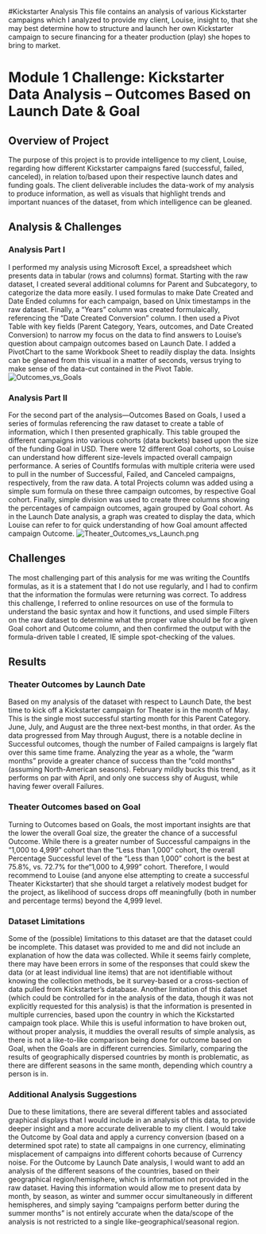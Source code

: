 #Kickstarter Analysis
This file contains an analysis of various Kickstarter campaigns which I analyzed to provide my client, Louise, insight to, that she may best determine how to structure and launch her own Kickstarter campaign to secure financing for a theater production (play) she hopes to bring to market.
# Module 1 Challenge: Kickstarter Data Analysis – Outcomes Based on Launch Date & Goal
## Overview of Project
The purpose of this project is to provide intelligence to my client, Louise, regarding how different Kickstarter campaigns fared (successful, failed, canceled), in relation to/based upon their respective launch dates and funding goals.  The client deliverable includes the data-work of my analysis to produce information, as well as visuals that highlight trends and important nuances of the dataset, from which intelligence can be gleaned.
## Analysis & Challenges
### Analysis Part I
I performed my analysis using Microsoft Excel, a spreadsheet which presents data in tabular (rows and columns) format.  Starting with the raw dataset, I created several additional columns for Parent and Subcategory, to categorize the data more easily.  I used formulas to make Date Created and Date Ended columns for each campaign, based on Unix timestamps in the raw dataset.  Finally, a “Years” column was created formulaically, referencing the “Date Created Conversion” column.
I then used a Pivot Table with key fields (Parent Category, Years, outcomes, and Date Created Conversion) to narrow my focus on the data to find answers to Louise’s question about campaign outcomes based on Launch Date.  I added a PivotChart to the same Workbook Sheet to readily display the data.  Insights can be gleaned from this visual in a matter of seconds, versus trying to make sense of the data-cut contained in the Pivot Table.  
![Outcomes_vs_Goals](path/to/Outcomes_vs_Goals.png)
### Analysis Part II
For the second part of the analysis—Outcomes Based on Goals, I used a series of formulas referencing the raw dataset to create a table of information, which I then presented graphically.  This table grouped the different campaigns into various cohorts (data buckets) based upon the size of the funding Goal in USD. There were 12 different Goal cohorts, so Louise can understand how different size-levels impacted overall campaign performance.  A series of CountIfs formulas with multiple criteria were used to pull in the number of Successful, Failed, and Canceled campaigns, respectively, from the raw data.  A total Projects column was added using a simple sum formula on these three campaign outcomes, by respective Goal cohort.  Finally, simple division was used to create three columns showing the percentages of campaign outcomes, again grouped by Goal cohort.  As in the Launch Date analysis, a graph was created to display the data, which Louise can refer to for quick understanding of how Goal amount affected campaign Outcome.
![Theater_Outcomes_vs_Launch.png](path/to/Theater_Outcomes_vs_Launch.png)
## Challenges
The most challenging part of this analysis for me was writing the CountIfs formulas, as it is a statement that I do not use regularly, and I had to confirm that the information the formulas were returning was correct.  To address this challenge, I referred to online resources on use of the formula to understand the basic syntax and how it functions, and used simple Filters on the raw dataset to determine what the proper value should be for a given Goal cohort and Outcome column, and then confirmed the output with the formula-driven table I created, IE simple spot-checking of the values.
## Results
### Theater Outcomes by Launch Date
Based on my analysis of the dataset with respect to Launch Date, the best time to kick off a Kickstarter campaign for Theater is in the month of May.  This is the single most successful starting month for this Parent Category.  June, July, and August are the three next-best months, in that order.  As the data progressed from May through August, there is a notable decline in Successful outcomes, though the number of Failed campaigns is largely flat over this same time frame.  Analyzing the year as a whole, the “warm months” provide a greater chance of success than the “cold months” (assuming North-American seasons).  February mildly bucks this trend, as it performs on par with April, and only one success shy of August, while having fewer overall Failures.
### Theater Outcomes based on Goal
Turning to Outcomes based on Goals, the most important insights are that the lower the overall Goal size, the greater the chance of a successful Outcome.  While there is a greater number of Successful campaigns in the “1,000 to 4,999” cohort than the “Less than 1,000” cohort, the overall Percentage Successful level of the “Less than 1,000” cohort is the best at 75.8%, vs. 72.7% for the“1,000 to 4,999” cohort.  Therefore, I would recommend to Louise (and anyone else attempting to create a successful Theater Kickstarter) that she should target a relatively modest budget for the project, as likelihood of success drops off meaningfully (both in number and percentage terms) beyond the 4,999 level.
### Dataset Limitations
Some of the (possible) limitations to this dataset are that the dataset could be incomplete.  This dataset was provided to me and did not include an explanation of how the data was collected. While it seems fairly complete, there may have been errors in some of the responses that could skew the data (or at least individual line items) that are not identifiable without knowing the collection methods, be it survey-based or a cross-section of data pulled from Kickstarter’s database.  Another limitation of this dataset (which could be controlled for in the analysis of the data, though it was not explicitly requested for this analysis) is that the information is presented in multiple currencies, based upon the country in which the Kickstarted campaign took place.  While this is useful information to have broken out, without proper analysis, it muddies the overall results of simple analysis, as there is not a like-to-like comparison being done for outcome based on Goal, when the Goals are in different currencies.  Similarly, comparing the results of geographically dispersed countries by month is problematic, as there are different seasons in the same month, depending which country a person is in. 
### Additional Analysis Suggestions
Due to these limitations, there are several different tables and associated graphical displays that I would include in an analysis of this data, to provide deeper insight and a more accurate deliverable to my client.  I would take the Outcome by Goal data and apply a currency conversion (based on a determined spot rate) to state all campaigns in one currency, eliminating misplacement of campaigns into different cohorts because of Currency noise.  For the Outcome by Launch Date analysis, I would want to add an analysis of the different seasons of the countries, based on their geographical region/hemisphere, which is information not provided in the raw dataset.  Having this information would allow me to present data by month, by season, as winter and summer occur simultaneously in different hemispheres, and simply saying “campaigns perform better during the summer months” is not entirely accurate when the data/scope of the analysis is not restricted to a single like-geographical/seasonal region.

	
